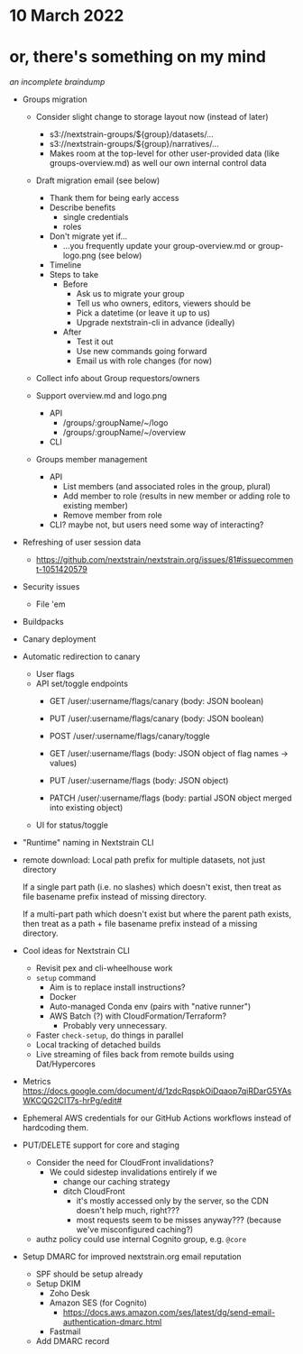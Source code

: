 # 10 March 2022
# or, there's something on my mind

_an incomplete braindump_

- Groups migration

  - Consider slight change to storage layout now (instead of later)
    - s3://nextstrain-groups/${group}/datasets/…
    - s3://nextstrain-groups/${group}/narratives/…
    - Makes room at the top-level for other user-provided data (like
      groups-overview.md) as well our own internal control data

  - Draft migration email (see below)
    - Thank them for being early access
    - Describe benefits
      - single credentials
      - roles
    - Don't migrate yet if…
      - …you frequently update your group-overview.md or group-logo.png (see below)
    - Timeline
    - Steps to take
      - Before
        - Ask us to migrate your group
        - Tell us who owners, editors, viewers should be
        - Pick a datetime (or leave it up to us)
        - Upgrade nextstrain-cli in advance (ideally)
      - After
        - Test it out
        - Use new commands going forward
        - Email us with role changes (for now)

  - Collect info about Group requestors/owners

  - Support overview.md and logo.png
    - API
      - /groups/:groupName/~/logo
      - /groups/:groupName/~/overview
    - CLI

  - Groups member management
    - API
      - List members (and associated roles in the group, plural)
      - Add member to role (results in new member or adding role to existing member)
      - Remove member from role
    - CLI? maybe not, but users need some way of interacting?

- Refreshing of user session data
  - <https://github.com/nextstrain/nextstrain.org/issues/81#issuecomment-1051420579>

- Security issues
  - File 'em

- Buildpacks

- Canary deployment

- Automatic redirection to canary
  - User flags
  - API set/toggle endpoints
    - GET /user/:username/flags/canary (body: JSON boolean)
    - PUT /user/:username/flags/canary (body: JSON boolean)
    - POST /user/:username/flags/canary/toggle

    - GET /user/:username/flags (body: JSON object of flag names → values)
    - PUT /user/:username/flags (body: JSON object)
    - PATCH /user/:username/flags (body: partial JSON object merged into existing object)
  - UI for status/toggle

- "Runtime" naming in Nextstrain CLI

- remote download: Local path prefix for multiple datasets, not just directory
  
  If a single part path (i.e. no slashes) which doesn't exist, then treat as
  file basename prefix instead of missing directory.

  If a multi-part path which doesn't exist but where the parent path exists,
  then treat as a path + file basename prefix instead of a missing directory.

- Cool ideas for Nextstrain CLI
  - Revisit pex and cli-wheelhouse work
  - `setup` command
    - Aim is to replace install instructions?
    - Docker
    - Auto-managed Conda env (pairs with "native runner")
    - AWS Batch (?) with CloudFormation/Terraform?
      - Probably very unnecessary.
  - Faster `check-setup`, do things in parallel
  - Local tracking of detached builds
  - Live streaming of files back from remote builds using Dat/Hypercores

- Metrics
  <https://docs.google.com/document/d/1zdcRqspkOiDqaop7qiRDarG5YAsWKCQG2CIT7s-hrPg/edit#>

- Ephemeral AWS credentials for our GitHub Actions workflows instead of
  hardcoding them.

- PUT/DELETE support for core and staging
  - Consider the need for CloudFront invalidations?
    - We could sidestep invalidations entirely if we
      - change our caching strategy
      - ditch CloudFront
        - it's mostly accessed only by the server, so the CDN doesn't help much,
          right???
        - most requests seem to be misses anyway??? (because we've misconfigured
          caching?)
  - authz policy could use internal Cognito group, e.g. `@core`

- Setup DMARC for improved nextstrain.org email reputation
  - SPF should be setup already
  - Setup DKIM
    - Zoho Desk
    - Amazon SES (for Cognito)
      - <https://docs.aws.amazon.com/ses/latest/dg/send-email-authentication-dmarc.html>
    - Fastmail
  - Add DMARC record
